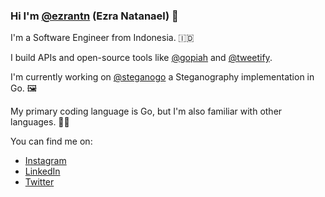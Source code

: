 ### Hi I'm [@ezrantn](https://x.com/EzraNatanael6) (Ezra Natanael) 👋

I'm a Software Engineer from Indonesia. 🇮🇩

I build APIs and open-source tools like [@gopiah](https://github.com/ezrantn/gopiah) and [@tweetify](https://github.com/ezrantn/tweetify).

I'm currently working on [@steganogo](https://github.com/ezrantn/steganogo) a Steganography implementation in Go. 🖼️

My primary coding language is Go, but I'm also familiar with other languages. 👨‍💻

You can find me on:

- [Instagram](https://www.instagram.com/ezntn/)
- [LinkedIn](https://www.linkedin.com/in/ezrantn/)
- [Twitter](https://x.com/EzraNatanael6)
